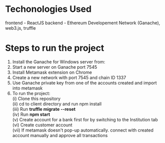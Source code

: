 


# Techonologies Used
frontend - ReactJS
backend - Ethereum Developement Network (Ganache), web3.js, truffle

# Steps to run the project
  1) Install the Ganache for Windows server from: 
  2) Start a new server on Ganache port 7545
  3) Install Metamask extension on Chrome
  4) Create a new network with port 7545 and chain ID 1337
  5) Use Ganache private key from one of the accounts created and import into metamask
  6) To run the project: <br />
    (i) Clone this repository <br />
    (ii) cd to client directory and run npm install <br />
    (iii) Run **truffle migrate --reset** <br />
    (iv) Run **npm start** <br />
    (v) Create account for a bank first for by switching to the Institution tab <br />
    (vi) Create customer account <br />
    (vii) If metamask doesn't pop-up automatically. connect with created account manually and approve all transactions
